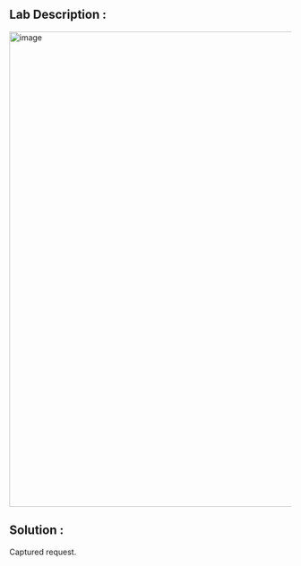 ## Lab Description :

<img width="849" alt="image" src="https://github.com/SantoshKumarP1412/PortSwigger/assets/140537888/07a07d2d-4659-467f-9a68-1aaa1cf062e5">

## Solution :

Captured request.



